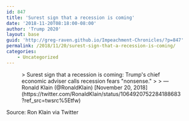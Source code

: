 ```yaml
---
id: 847
title: 'Surest sign that a recession is coming'
date: '2018-11-20T08:18:00-08:00'
author: 'Trump 2020'
layout: base
guid: 'http://greg-raven.github.io/Impeachment-Chronicles/?p=847'
permalink: /2018/11/20/surest-sign-that-a-recession-is-coming/
categories:
    - Uncategorized
---
```


<figure class="wp-block-embed is-type-rich is-provider-twitter wp-block-embed-twitter"><div class="wp-block-embed__wrapper">> Surest sign that a recession is coming: Trump's chief economic adviser calls recession fears "nonsense." <https://t.co/JhTjIm2GOg>
> 
> — Ronald Klain (@RonaldKlain) [November 20, 2018](https://twitter.com/RonaldKlain/status/1064920752284188683?ref_src=twsrc%5Etfw)

<script async="" charset="utf-8" src="https://platform.twitter.com/widgets.js"></script></div></figure>Source: Ron Klain via Twitter